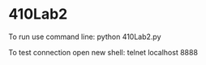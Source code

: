 # 410Lab2
To run use command line:
python 410Lab2.py

To test connection open new shell:
telnet localhost 8888
